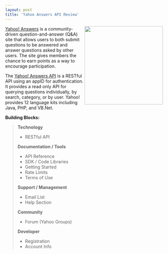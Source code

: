 ```yaml
---
layout: post
title: 'Yahoo Answers API Review'
---
```

<img src="http://kinlane-productions.s3.amazonaws.com/api-evangelist/yahoo-answers-logo.gif" alt="" width="250" align="right" /><a href="http://answers.yahoo.com/">Yahoo! Answers</a> is a community-driven question-and-answer (Q&amp;A) site that allows users to both submit questions to be answered and answer questions asked by other users. The site gives members the chance to earn points as a way to encourage participation.<p></p>
The <a href="http://developer.yahoo.com/answers/">Yahoo! Answers API</a> is a RESTful API using an appID for authentication.  It provides a read only API for querying questions individually, by search, category, or by user.  Yahoo! provides 12 language kits including Java, PHP, and VB.Net.<p></p>
<strong>Building Blocks:</strong>
<blockquote><strong>Technology</strong>
<ul class="mainlist">
	<li>RESTful API</li>
</ul>
<strong>Documentation / Tools</strong>
<ul class="mainlist">
	<li>API Reference</li>
	<li>SDK / Code Libraries</li>
	<li>Getting Started</li>
	<li>Rate Limits</li>
	<li>Terms of Use</li>
</ul>
<strong>Support / Management</strong>
<ul class="mainlist">
	<li>Email List</li>
	<li>Help Section</li>
</ul>
<strong>Community</strong>
<ul class="mainlist">
	<li>Forum (Yahoo Groups)</li>
</ul>
<strong>Developer</strong>
<ul class="mainlist">
	<li>Registration</li>
	<li>Account Info</li>
</ul>
</blockquote>

